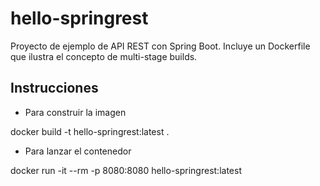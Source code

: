 # hello-springrest

Proyecto de ejemplo de API REST con Spring Boot.
Incluye un Dockerfile que ilustra el concepto de multi-stage builds.

## Instrucciones

* Para construir la imagen

docker build -t hello-springrest:latest .

* Para lanzar el contenedor

docker run -it  --rm -p 8080:8080 hello-springrest:latest

